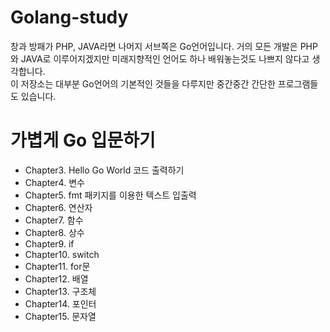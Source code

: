 # Golang-study
창과 방패가 PHP, JAVA라면 나머지 서브쪽은 Go언어입니다. 거의 모든 개발은 PHP와 JAVA로 이루어지겠지만 미래지향적인 언어도 하나 배워놓는것도 나쁘지 않다고 생각합니다.<br>
이 저장소는 대부분 Go언어의 기본적인 것들을 다루지만 중간중간 간단한 프로그램들도 있습니다.

<h1> 가볍게 Go 입문하기</h1>

* Chapter3. Hello Go World 코드 출력하기
* Chapter4. 변수
* Chapter5. fmt 패키지를 이용한 텍스트 입출력
* Chapter6. 연산자
* Chapter7. 함수
* Chapter8. 상수
* Chapter9. if
* Chapter10. switch
* Chapter11. for문
* Chapter12. 배열
* Chapter13. 구조체
* Chapter14. 포인터
* Chapter15. 문자열
